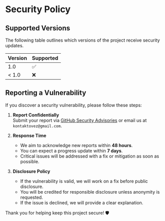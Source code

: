 # Security Policy

## Supported Versions

The following table outlines which versions of the project receive security updates.

| Version | Supported |
|---------|-----------|
| 1.0     | ✅        |
| < 1.0   | ❌        |

## Reporting a Vulnerability

If you discover a security vulnerability, please follow these steps:

1. **Report Confidentially**  
   Submit your report via [GitHub Security Advisories](https://github.com/ovezthaking/MinecraftCppPGK/security/advisories) or email us at `kontaktovez@gmail.com`.

2. **Response Time**  
   - We aim to acknowledge new reports within **48 hours**.  
   - You can expect a progress update within **7 days**.  
   - Critical issues will be addressed with a fix or mitigation as soon as possible.

3. **Disclosure Policy**  
   - If the vulnerability is valid, we will work on a fix before public disclosure.  
   - You will be credited for responsible disclosure unless anonymity is requested.  
   - If the issue is declined, we will provide a clear explanation.  

Thank you for helping keep this project secure! 🛡️
